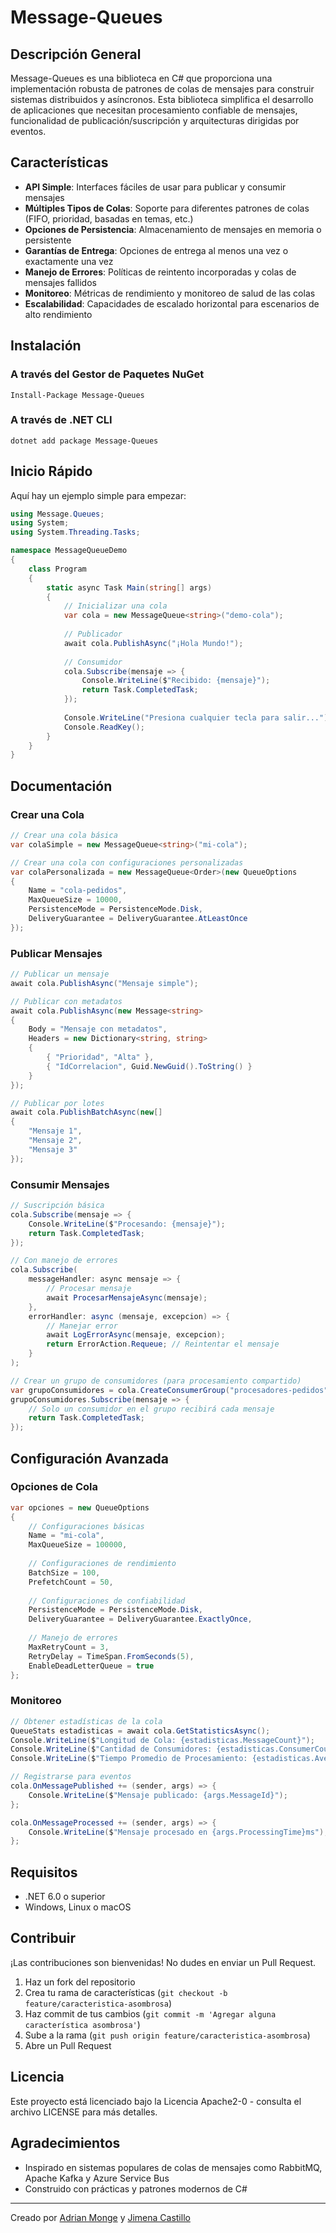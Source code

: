 # Message-Queues

## Descripción General

Message-Queues es una biblioteca en C# que proporciona una implementación robusta de patrones de colas de mensajes para construir sistemas distribuidos y asíncronos. Esta biblioteca simplifica el desarrollo de aplicaciones que necesitan procesamiento confiable de mensajes, funcionalidad de publicación/suscripción y arquitecturas dirigidas por eventos.

## Características

- **API Simple**: Interfaces fáciles de usar para publicar y consumir mensajes
- **Múltiples Tipos de Colas**: Soporte para diferentes patrones de colas (FIFO, prioridad, basadas en temas, etc.)
- **Opciones de Persistencia**: Almacenamiento de mensajes en memoria o persistente
- **Garantías de Entrega**: Opciones de entrega al menos una vez o exactamente una vez
- **Manejo de Errores**: Políticas de reintento incorporadas y colas de mensajes fallidos
- **Monitoreo**: Métricas de rendimiento y monitoreo de salud de las colas
- **Escalabilidad**: Capacidades de escalado horizontal para escenarios de alto rendimiento

## Instalación

### A través del Gestor de Paquetes NuGet

```
Install-Package Message-Queues
```

### A través de .NET CLI

```
dotnet add package Message-Queues
```

## Inicio Rápido

Aquí hay un ejemplo simple para empezar:

```csharp name=InicioRapido.cs
using Message.Queues;
using System;
using System.Threading.Tasks;

namespace MessageQueueDemo
{
    class Program
    {
        static async Task Main(string[] args)
        {
            // Inicializar una cola
            var cola = new MessageQueue<string>("demo-cola");
            
            // Publicador
            await cola.PublishAsync("¡Hola Mundo!");
            
            // Consumidor
            cola.Subscribe(mensaje => {
                Console.WriteLine($"Recibido: {mensaje}");
                return Task.CompletedTask;
            });
            
            Console.WriteLine("Presiona cualquier tecla para salir...");
            Console.ReadKey();
        }
    }
}
```

## Documentación

### Crear una Cola

```csharp name=CrearCola.cs
// Crear una cola básica
var colaSimple = new MessageQueue<string>("mi-cola");

// Crear una cola con configuraciones personalizadas
var colaPersonalizada = new MessageQueue<Order>(new QueueOptions
{
    Name = "cola-pedidos",
    MaxQueueSize = 10000,
    PersistenceMode = PersistenceMode.Disk,
    DeliveryGuarantee = DeliveryGuarantee.AtLeastOnce
});
```

### Publicar Mensajes

```csharp name=PublicarMensajes.cs
// Publicar un mensaje
await cola.PublishAsync("Mensaje simple");

// Publicar con metadatos
await cola.PublishAsync(new Message<string>
{
    Body = "Mensaje con metadatos",
    Headers = new Dictionary<string, string>
    {
        { "Prioridad", "Alta" },
        { "IdCorrelacion", Guid.NewGuid().ToString() }
    }
});

// Publicar por lotes
await cola.PublishBatchAsync(new[] 
{
    "Mensaje 1",
    "Mensaje 2",
    "Mensaje 3"
});
```

### Consumir Mensajes

```csharp name=ConsumirMensajes.cs
// Suscripción básica
cola.Subscribe(mensaje => {
    Console.WriteLine($"Procesando: {mensaje}");
    return Task.CompletedTask;
});

// Con manejo de errores
cola.Subscribe(
    messageHandler: async mensaje => {
        // Procesar mensaje
        await ProcesarMensajeAsync(mensaje);
    },
    errorHandler: async (mensaje, excepcion) => {
        // Manejar error
        await LogErrorAsync(mensaje, excepcion);
        return ErrorAction.Requeue; // Reintentar el mensaje
    }
);

// Crear un grupo de consumidores (para procesamiento compartido)
var grupoConsumidores = cola.CreateConsumerGroup("procesadores-pedidos");
grupoConsumidores.Subscribe(mensaje => {
    // Solo un consumidor en el grupo recibirá cada mensaje
    return Task.CompletedTask;
});
```

## Configuración Avanzada

### Opciones de Cola

```csharp name=OpcionesCola.cs
var opciones = new QueueOptions
{
    // Configuraciones básicas
    Name = "mi-cola",
    MaxQueueSize = 100000,
    
    // Configuraciones de rendimiento
    BatchSize = 100,
    PrefetchCount = 50,
    
    // Configuraciones de confiabilidad
    PersistenceMode = PersistenceMode.Disk,
    DeliveryGuarantee = DeliveryGuarantee.ExactlyOnce,
    
    // Manejo de errores
    MaxRetryCount = 3,
    RetryDelay = TimeSpan.FromSeconds(5),
    EnableDeadLetterQueue = true
};
```

### Monitoreo

```csharp name=Monitoreo.cs
// Obtener estadísticas de la cola
QueueStats estadisticas = await cola.GetStatisticsAsync();
Console.WriteLine($"Longitud de Cola: {estadisticas.MessageCount}");
Console.WriteLine($"Cantidad de Consumidores: {estadisticas.ConsumerCount}");
Console.WriteLine($"Tiempo Promedio de Procesamiento: {estadisticas.AverageProcessingTime}ms");

// Registrarse para eventos
cola.OnMessagePublished += (sender, args) => {
    Console.WriteLine($"Mensaje publicado: {args.MessageId}");
};

cola.OnMessageProcessed += (sender, args) => {
    Console.WriteLine($"Mensaje procesado en {args.ProcessingTime}ms");
};
```

## Requisitos

- .NET 6.0 o superior
- Windows, Linux o macOS

## Contribuir

¡Las contribuciones son bienvenidas! No dudes en enviar un Pull Request.

1. Haz un fork del repositorio
2. Crea tu rama de características (`git checkout -b feature/caracteristica-asombrosa`)
3. Haz commit de tus cambios (`git commit -m 'Agregar alguna característica asombrosa'`)
4. Sube a la rama (`git push origin feature/caracteristica-asombrosa`)
5. Abre un Pull Request

## Licencia

Este proyecto está licenciado bajo la Licencia Apache2-0 - consulta el archivo LICENSE para más detalles.

## Agradecimientos

- Inspirado en sistemas populares de colas de mensajes como RabbitMQ, Apache Kafka y Azure Service Bus
- Construido con prácticas y patrones modernos de C#

---

Creado por [Adrian Monge](https://github.com/Preko700) y [Jimena Castillo](https://github.com/JimenaCastillo)

